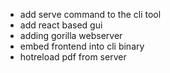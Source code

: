 * add serve command to the cli tool
* add react based gui
* adding gorilla webserver
* embed frontend into cli binary
* hotreload pdf from server

